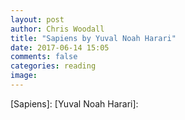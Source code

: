```yaml
---
layout: post
author: Chris Woodall
title: "Sapiens by Yuval Noah Harari"
date: 2017-06-14 15:05
comments: false
categories: reading
image:
---
```



[Sapiens]:
[Yuval Noah Harari]:
